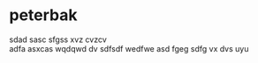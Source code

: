 # peterbak
sdad
sasc
sfgss
xvz 
cvzcv   
adfa
asxcas
wqdqwd
 dv 
sdfsdf
wedfwe
asd
fgeg
sdfg
 vx
dvs
uyu
